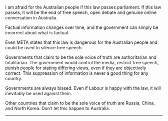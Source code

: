 I am afraid for the Australian people if this law passes parliament. If this law passes, it will be
the end of free speech, open debate and genuine online conversation in Australia.

Factual information changes over time, and the government can simply be incorrect about what
is factual.

Even META states that this law is dangerous for the Australian people and could be used to
silence free speech.

Governments that claim to be the sole voice of truth are authoritarian and totalitarian. The
government would control the media, restrict free speech, punish people for stating differing
views, even if they are objectively correct. This suppression of information is never a good thing
for any country.

Governments are always biased. Even if Labour is happy with the law, it will inevitably be used
against them.

Other countries that claim to be the sole voice of truth are Russia, China, and North Korea. Don’t
let this happen to Australia.


-----

